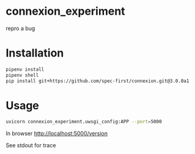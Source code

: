 # connexion_experiment
repro a bug

# Installation

```bash
pipenv install
pipenv shell
pip install git+https://github.com/spec-first/connexion.git@3.0.0a1
```

# Usage

```bash
uvicorn connexion_experiment.uwsgi_config:APP --port=5000
```

In browser [http://localhost:5000/version](http://localhost:5000/version)

See stdout for trace
